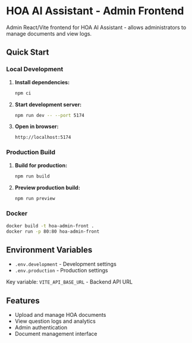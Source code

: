 # HOA AI Assistant - Admin Frontend

Admin React/Vite frontend for HOA AI Assistant - allows administrators to manage documents and view logs.

## Quick Start

### Local Development

1. **Install dependencies:**
   ```bash
   npm ci
   ```

2. **Start development server:**
   ```bash
   npm run dev -- --port 5174
   ```

3. **Open in browser:**
   ```
   http://localhost:5174
   ```

### Production Build

1. **Build for production:**
   ```bash
   npm run build
   ```

2. **Preview production build:**
   ```bash
   npm run preview
   ```

### Docker

```bash
docker build -t hoa-admin-front .
docker run -p 80:80 hoa-admin-front
```

## Environment Variables

- `.env.development` - Development settings
- `.env.production` - Production settings

Key variable: `VITE_API_BASE_URL` - Backend API URL

## Features

- Upload and manage HOA documents
- View question logs and analytics
- Admin authentication
- Document management interface
